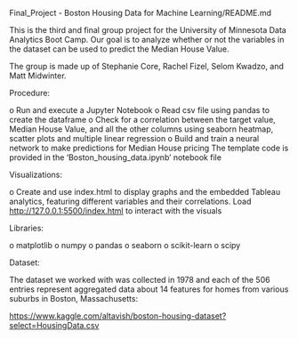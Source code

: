 Final_Project - Boston Housing Data for Machine Learning/README.md

This is the third and final group project for the University of Minnesota Data Analytics Boot Camp. Our goal is to analyze whether or not the variables in the dataset can be used to predict the Median House Value.  

The group is made up of Stephanie Core, Rachel Fizel, Selom Kwadzo, and Matt Midwinter.

Procedure:

o   Run and execute a Jupyter Notebook
o   Read csv file using pandas to create the dataframe 
o   Check for a correlation between the target value, Median House Value, and all the other columns using seaborn heatmap, scatter plots and multiple linear regression
o   Build and train a neural network to make predictions for Median House pricing
The template code is provided in the ‘Boston_housing_data.ipynb’ notebook file

Visualizations:

o   Create and use index.html to display graphs and the embedded Tableau analytics, featuring 
different variables and their correlations. Load http://127.0.0.1:5500/index.html to interact with the visuals 
 
Libraries:

o   matplotlib
o   numpy
o   pandas
o   seaborn
o   scikit-learn
o   scipy

Dataset:

The dataset we worked with was collected in 1978 and each of the 506 entries represent aggregated data about 14 features for homes from various suburbs in Boston, Massachusetts:

https://www.kaggle.com/altavish/boston-housing-dataset?select=HousingData.csv

